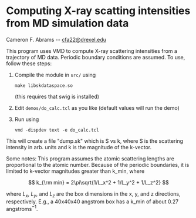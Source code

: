 # Computing X-ray scatting intensities from MD simulation data

Cameron F. Abrams -- cfa22@drexel.edu

This program uses VMD to compute X-ray scattering intensities from a
trajectory of MD data.  Periodic boundary conditions are assumed.  To
use, follow these steps:

1.  Compile the module in `src/` using

    `make libskdataspace.so`

    (this requires that swig is installed)

2.  Edit `demos/do_calc.tcl` as you like (default values will run the demo)

3.  Run using
  
    `vmd -dispdev text -e do_calc.tcl`

This will create a file "dump.sk" which is S vs k, where S is the
scattering intensity in arb. units and k is the magnitude of the
k-vector.

Some notes: This program assumes the atomic scattering lengths are
proportional to the atomic number.  Because of the periodic
boundaries, it is limited to k-vector magnitudes greater than k_min,
where

$$
k_{\rm min} = 2\pi\sqrt{1/L_x^2 + 1/L_y^2 + 1/L_z^2}
$$

where $L_x$, $L_y$, and $L_z$ are the box dimensions in the x, y, and z
directions, respectively.  E.g., a 40x40x40 angstrom box has a k_min
of about 0.27 angstroms$^{-1}$.
